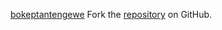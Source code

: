 [bokeptantengewe](https://bokeptantengewe.pages.dev)
Fork the [repository](https://github.com/moygecears) on GitHub.